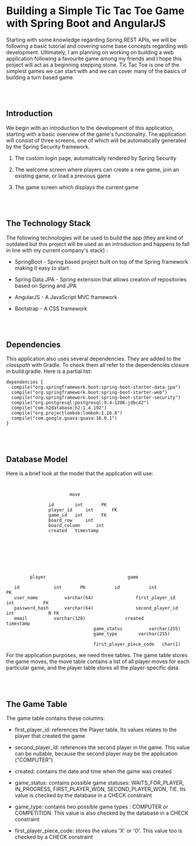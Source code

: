 # Building a Simple Tic Tac Toe Game with Spring Boot and AngularJS 



Starting with some knowledge regarding Spring REST APIs, we will be following a basic tutorial and 
covering some base concepts regarding web development. Ultimately, I am planning on working on building
a web application following a favourite game among my friends and I hope this project will act as a 
beginning stepping stone. Tic Tac Toe is one of the simplest games we can start with and we can cover 
many of the basics of building a turn based game. 




<br><br>
## Introduction


We begin with an introduction to the development of this application, starting with a basic overview of
the game's functionality. The application will consist of three screens, one of which will be 
automatically generated by the Spring Security framework. 


1. The custom login page, automatically rendered by Spring Security 

2. The welcome screen where players can create a new game, join an existing game, or load a previous 
   game 

3. The game screen which displays the current game 




<br><br> 
## The Technology Stack 


The following technologies will be used to build the app (they are kind of outdated but this project
will be used as an introduction and happens to fall in line with my current company's stack) : 

* SpringBoot - Spring based project built on top of the Spring framework making it easy to start

* Spring Data JPA - Spring extension that allows creation of repositories based on Spring and JPA

* AngularJS - A JavaScript MVC framework 

* Bootstrap - A CSS framework




<br><br> 
## Dependencies 


This application also uses several dependencies. They are added to the *classpath* with Gradle. To 
check them all refer to the dependencies closure in build.gradle. Here is a partial list: 

```
dependencies {
  compile("org.springframework.boot:spring-boot-starter-data-jpa")
  compile("org.springframework.boot:spring-boot-starter-web")
  compile("org.springframework.boot:spring-boot-starter-security")
  compile("org.postgresql:postgresql:9.4-1206-jdbc42")
  compile("com.h2database:h2:1.4.192")
  compile("org.projectlombok:lombok:1.16.8")
  compile("com.google.guava:guava:16.0.1")
}
```



<br><br> 
## Database Model 

Here is a brief look at the model that the application will use: 

```


						move 

			   	id		  int	  	PK
			   	player_id	  int		FK
			   	game_id	  int		FK
			   	board_row	  int	
			   	board_column	  int	
			   	created	  timestamp
		
		
		





	     player							      game 

   id		      int		PK		     id			  int               PK
   user_name	      varchar(64)			     first_player_id	  int		    FK
   password_hash      varchar(64)			     second_player_id	  int             N FK
   email	      varchar(128)			     created              timestamp
							     game_status          varchar(255)
							     game_type		  varchar(255)
							     
							     first_player_piece_code   char(1)
```


For the application purposes, we need three tables. The game table stores the game moves, the move 
table contains a list of all player moves for each particular game, and the player table stores all the
player-specific data. 



<br><br>
## The Game Table 


The game table contains these columns: 


* first\_player\_id: references the Player table. Its values relates to the player that created the 
  game 

* second\_player\_id: references the second player in the game. This value can be nullable, because the
  second player may be the application ("COMPUTER") 

* created: contains the date and time when the game was created 

* game\_status: contains possible game statuses: WAITS\_FOR\_PLAYER, IN\_PROGRESS, FIRST\_PLAYER\_WON,
  SECOND\_PLAYER\_WON, TIE. Its value is checked by the database in a CHECK constraint 

* game\_type: contains two possible game types : COMPUTER or COMPETITION. This value is also checked by
  the database in a CHECK constraint

* first\_player\_piece\_code: stores the values 'X' or 'O'. This value too is checked by a CHECK 
  constraint 

























